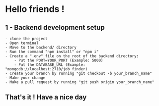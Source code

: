 # Hello friends !

## 1 - Backend development setup

    - clone the project
    - Open terminal
    - Move to the backend/ directory
    - Run the command "npm install" or "npm i"
    - Create a ".env" file on the root of the backend directory:
        - Put the PORT=YOUR_PORT (Example: 5000)
        - Put the DATABASE_URL (Example: "mongodb://localhost:2710/job_finder)
    - Create your branch by running "git checkout -b your_branch_name"
    - Make your change
    - Make a pull request by running "git push origin your_branch_name"

## That's it ! Have a nice day
